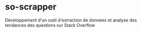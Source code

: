 # so-scrapper
Développement d'un outil d'extraction de données et analyse des tendances des questions sur Stack Overflow
